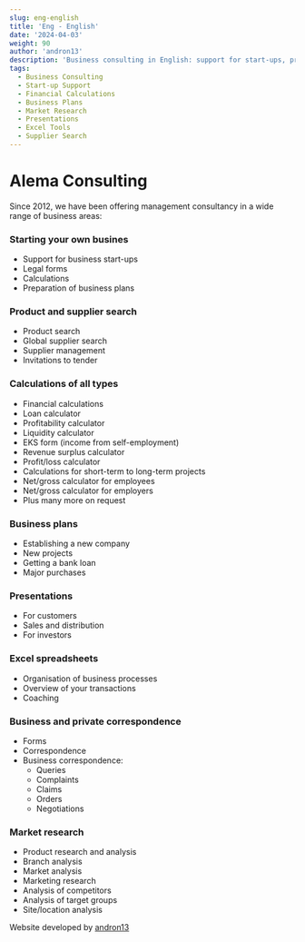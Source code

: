 ```yaml
---
slug: eng-english
title: 'Eng - English'
date: '2024-04-03'
weight: 90
author: 'andron13'
description: 'Business consulting in English: support for start-ups, product and supplier search, financial calculations, business plans, presentations, correspondence, and market analysis.'
tags:
  - Business Consulting
  - Start-up Support
  - Financial Calculations
  - Business Plans
  - Market Research
  - Presentations
  - Excel Tools
  - Supplier Search
---
```



# Alema Consulting

Since 2012, we have been offering management consultancy in a wide range of business areas:

### Starting your own busines

- Support for business start-ups
- Legal forms
- Calculations
- Preparation of business plans

### Product and supplier search

- Product search
- Global supplier search
- Supplier management
- Invitations to tender

### Calculations of all types

- Financial calculations
- Loan calculator
- Profitability calculator
- Liquidity calculator
- EKS form (income from self-employment)
- Revenue surplus calculator
- Profit/loss calculator
- Calculations for short-term to long-term projects
- Net/gross calculator for employees
- Net/gross calculator for employers
- Plus many more on request

### Business plans

- Establishing a new company
- New projects
- Getting a bank loan
- Major purchases

### Presentations

- For customers
- Sales and distribution
- For investors

### Excel spreadsheets

- Organisation of business processes
- Overview of your transactions
- Coaching

### Business and private correspondence

- Forms
- Correspondence
- Business correspondence:
  - Queries
  - Complaints
  - Claims
  - Orders
  - Negotiations

### Market research

- Product research and analysis
- Branch analysis
- Market analysis
- Marketing research
- Analysis of competitors
- Analysis of target groups
- Site/location analysis

<p>Website developed by <a title="developer andron13" href="https://andron13.de" target="_blank">andron13</a></p>
